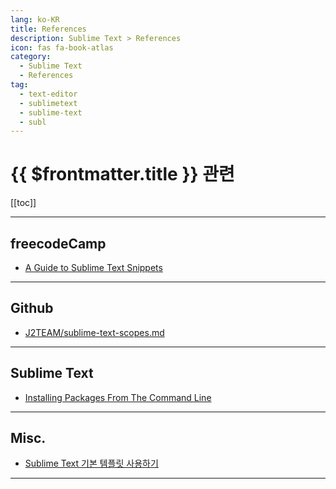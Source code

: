 ```yaml
---
lang: ko-KR
title: References
description: Sublime Text > References
icon: fas fa-book-atlas
category: 
  - Sublime Text
  - References
tag: 
  - text-editor
  - sublimetext
  - sublime-text
  - subl
---
```


# {{ $frontmatter.title }} 관련

[[toc]]

---

## <FontIcon icon="fa-brands fa-free-code-camp"/>freecodeCamp

- [A Guide to Sublime Text Snippets](https://freecodecamp.org/news/a-guide-to-preserving-your-wrists-with-sublime-text-snippets-7541662a53f2/)

---

## Github

- [J2TEAM/sublime-text-scopes.md](https://gist.github.com/J2TeaM/a54bafb082f90c0f20c9)

---

## Sublime Text

- [Installing Packages From The Command Line](https://forum.sublimetext.com/t/installing-packages-from-the-command-line/64029/4)

---

## Misc.

- [Sublime Text 기본 템플릿 사용하기](https://appia.tistory.com/722)

---


<TagLinks />